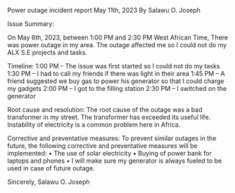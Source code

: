 Power outage incident report
May 11th, 2023
By Salawu O. Joseph

Issue Summary: 

On May 6th, 2023, between 1:00 PM and 2:30 PM West African Time,
There was power outage in my area.
The outage affected me so I could not do my ALX S.E projects and tasks.

Timeline: 
1:00 PM - The issue was first started so I could not do my tasks
1:30 PM – I had to call my friends if there was light in their area
1:45 PM – A friend suggested we buy gas to power his generator so that I could charge my gadgets
2:00 PM – I got to the filling station
2:30 PM – I switched on the generator
 
Root cause and resolution:
 The root cause of the outage was a bad transformer in my street.
 The transformer has exceeded its useful life.
 Instability of electricity is a common problem here in Africa.

Corrective and preventative measures: 
To prevent similar outages in the future, the following corrective and preventative measures will be implemented:
    • The use of solar electricity
    • Buying of power bank for laptops and phones
    • I will make sure my generator is always fueled to be used in case of future outage.

Sincerely,
Salawu O. Joseph